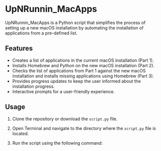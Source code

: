 # UpNRunnin_MacApps

UpNRunnin_MacApps is a Python script that simplifies the process of setting up a new macOS installation by automating the installation of applications from a pre-defined list.

## Features

- Creates a list of applications in the current macOS installation (Part 1).
- Installs Homebrew and Python on the new macOS installation (Part 2).
- Checks the list of applications from Part 1 against the new macOS installation and installs missing applications using Homebrew (Part 3).
- Provides progress updates to keep the user informed about the installation progress.
- Interactive prompts for a user-friendly experience.

## Usage

1. Clone the repository or download the `script.py` file.

2. Open Terminal and navigate to the directory where the `script.py` file is located.

3. Run the script using the following command:

